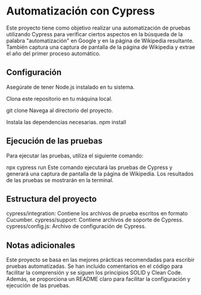 # Automatización con Cypress
Este proyecto tiene como objetivo realizar una automatización de pruebas utilizando Cypress para verificar ciertos aspectos en la búsqueda de la palabra "automatización" en Google y en la página de Wikipedia resultante. También captura una captura de pantalla de la página de Wikipedia y extrae el año del primer proceso automático.

## Configuración
Asegúrate de tener Node.js instalado en tu sistema.

Clona este repositorio en tu máquina local.

git clone <URL del repositorio>
Navega al directorio del proyecto.

Instala las dependencias necesarias.
npm install

## Ejecución de las pruebas
Para ejecutar las pruebas, utiliza el siguiente comando:

npx cypress run
Este comando ejecutará las pruebas de Cypress y generará una captura de pantalla de la página de Wikipedia. Los resultados de las pruebas se mostrarán en la terminal.

## Estructura del proyecto
cypress/integration: Contiene los archivos de prueba escritos en formato Cucumber.
cypress/support: Contiene archivos de soporte de Cypress.
cypress/config.js: Archivo de configuración de Cypress.

## Notas adicionales
Este proyecto se basa en las mejores prácticas recomendadas para escribir pruebas automatizadas. Se han incluido comentarios en el código para facilitar la comprensión y se siguen los principios SOLID y Clean Code. Además, se proporciona un README claro para facilitar la configuración y ejecución de las pruebas.

